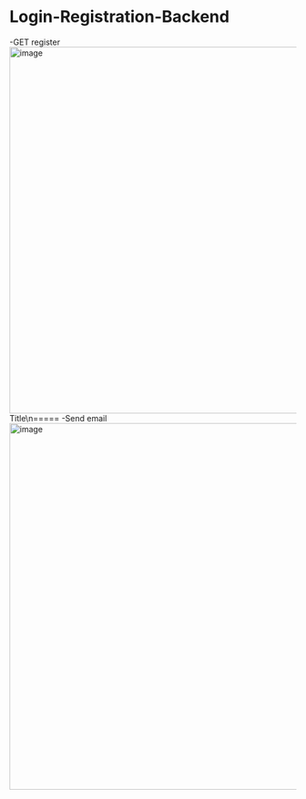 ﻿# Login-Registration-Backend
 -GET register
<img width="643" alt="image" src="https://user-images.githubusercontent.com/100998739/224075630-f6ffa291-9c82-4c42-9047-aabdd19c28d9.png">
Title\n=====
-Send email
<img width="643" alt="image" src="https://user-images.githubusercontent.com/100998739/224076965-07e50b9e-ebb5-4912-a62b-8b1df8be232e.png">


